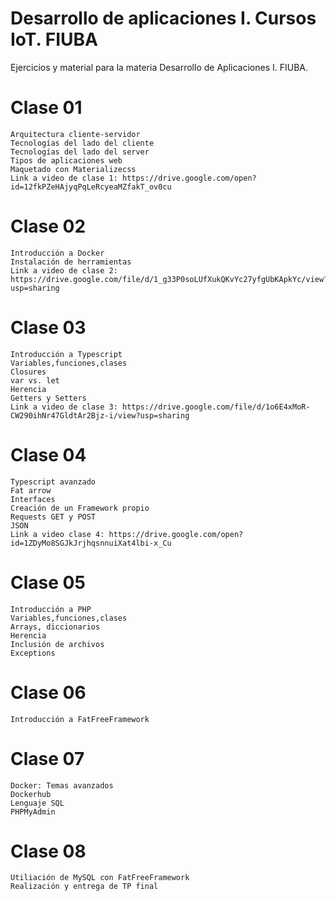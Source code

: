 # Desarrollo de aplicaciones I. Cursos IoT. FIUBA

Ejercicios y material para la materia Desarrollo de Aplicaciones I. FIUBA.

# Clase 01
    Arquitectura cliente-servidor
    Tecnologías del lado del cliente
    Tecnologías del lado del server
    Tipos de aplicaciones web
    Maquetado con Materializecss
    Link a video de clase 1: https://drive.google.com/open?id=12fkPZeHAjyqPqLeRcyeaMZfakT_ov0cu


# Clase 02
    Introducción a Docker
    Instalación de herramientas
    Link a video de clase 2: https://drive.google.com/file/d/1_g33P0soLUfXukQKvYc27yfgUbKApkYc/view?usp=sharing

# Clase 03
    Introducción a Typescript
    Variables,funciones,clases
    Closures
    var vs. let
    Herencia
    Getters y Setters
    Link a video de clase 3: https://drive.google.com/file/d/1o6E4xMoR-CW290ihNr47GldtAr2Bjz-i/view?usp=sharing

# Clase 04
    Typescript avanzado
    Fat arrow
    Interfaces
    Creación de un Framework propio
    Requests GET y POST
    JSON
    Link a video clase 4: https://drive.google.com/open?id=1ZDyMo8SGJkJrjhqsnnuiXat4lbi-x_Cu
 
# Clase 05
    Introducción a PHP
    Variables,funciones,clases
    Arrays, diccionarios
    Herencia
    Inclusión de archivos
    Exceptions

# Clase 06
    Introducción a FatFreeFramework
    
# Clase 07
    Docker: Temas avanzados
    Dockerhub
    Lenguaje SQL
    PHPMyAdmin
    
# Clase 08
    Utiliación de MySQL con FatFreeFramework
    Realización y entrega de TP final

